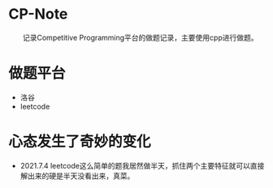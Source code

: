 # CP-Note
&emsp;&emsp;记录Competitive Programming平台的做题记录，主要使用cpp进行做题。
# 做题平台
- 洛谷
- leetcode

# 心态发生了奇妙的变化
- 2021.7.4 leetcode这么简单的题我居然做半天，抓住两个主要特征就可以直接解出来的硬是半天没看出来，真菜。